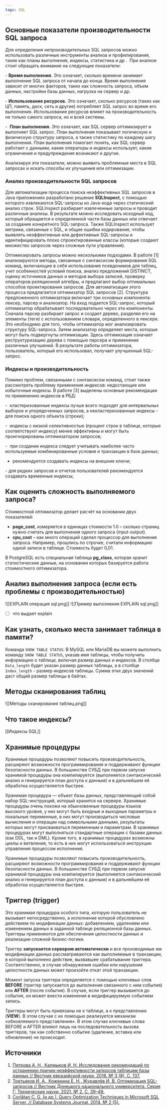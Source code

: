 ```yaml
---
tags: SQL
---
```

## Основные показатели производительности SQL запроса
Для определения непроизводительных SQL запросов можно использовать различные инструменты анализа и профилирования, такие как планы выполнения, индексы, статистика и др .  При анализе стоит обращать внимание на следующие показатели:

- **Время выполнения.** Это означает, сколько времени занимает выполнение SQL запроса от начала до конца. Время выполнения зависит от многих факторов, таких как сложность запроса, объем данных, настройки базы данных, нагрузка на сервер и др.

- **Использование ресурсов.** Это означает, сколько ресурсов (таких как ЦП, память, диск, сеть и другие) потребляет SQL запрос во время его выполнения. Использование ресурсов влияет на производительность не только самого запроса, но и всей системы.

-  **План выполнения.** Это означает, как SQL сервер оптимизирует и выполняет SQL запрос. План выполнения показывает логическую и физическую структуру запроса, а также статистику по каждому шагу выполнения. План выполнения помогает понять, как SQL сервер работает с данными, какие операторы и индексы использует, какие ограничения и предупреждения возникают и другие.

Анализируя эти показатели, можно выявить проблемные места в SQL запросах и искать способы их улучшения или оптимизации.
### Анализ производительности SQL запросов
Для автоматизации процесса поиска неэффективных SQL запросов в Java приложениях разработано решение **SQLInspect**, с помощью которого извлекаются SQL-запросы из Java-кода через статический анализ строк. SQLInspect разбирает извлеченные запросы и проводит различные анализы. В результате можно исследовать исходный код, который обращается к определенной части базы данных или отвечает за создание конкретного SQL-запроса. Также SQLInspect использует метрики, связанные с SQL, и общие ошибки кодирования, чтобы выявлять неэффективные или дефективные SQL-запросы и идентифицировать плохо спроектированные классы (которые создают множество запросов через сложные пути управления).

Оптимизировать запросы можно несколькими подходами. В работе [1] анализируются методы, связанные с синтаксисом формирования SQL команд, включающие в себя использование псевдонимов для таблиц, учет особенностей условий поиска, анализ предложений DISTINCT, оценку источников данных и методов выбора записей, проверку операторов реляционной алгебры, и предлагают выбор оптимальных способов проектирования запросов. Для автоматизации этого процесса предлагается оптимизатор SQL запросов [2]. Структура предложенного оптимизатора включает три основных компонента: лексер, парсер и анализатор. На вход подается SQL-запрос, который оптимизатор обрабатывает последовательно через эти компоненты. Сначала парсер разбирает запрос и создает дерево, разделяя его на элементы (теги) с использованием словаря, определенного в лексере. Это необходимо для того, чтобы оптимизатор мог анализировать структуру SQL-запроса. Затем анализатор определяет места, которые могут быть подвергнуты оптимизации. Здесь оптимизация означает реструктуризацию дерева с помощью парсера и применение различных улучшений. В результате работы оптимизатора, пользователь, который его использовал, получает улучшенный SQL-запрос.
### Индексы и производительность
Помимо проблем, связанными с синтаксисом команд, стоит также рассмотреть проблему применения индексов: недостающие или избыточные индексы. В работе [3] выделены основные рекомендации по применению индексов в РБД:

-  кластеризованные индексы лучше всего подходят для интервальных выборок и упорядоченных запросов, а некластеризованные индексы - для поиска одного объекта (строки);

-  индексы с низкой селективностью (процент строк в таблице, которые соответствуют индексу) менее эффективны и могут быть проигнорированы оптимизатором запросов;

-  при создании индекса следует учитывать наиболее часто используемые комбинированные условия и транзакции в базе данных;

- рекомендуется создавать индексы на внешние ключи;

- для редких запросов и отчетов пользователей рекомендуется создавать временные индексы;

## Как оценить сложность выполняемого запроса?

Стоимостной оптимизатор делает расчёт на основании двух показателей:
- **page_cost**, измеряется в единицах стоимости 1.0 – сколько страниц нужно считать для выполнения одного запроса (input-output).
- **сpu_cost** – как много операций сделал процессор для выполнения запроса.
Например, прошлись по строчке, считали информацию одной записи в таблице.
Стоимость будет 0,01.

В PostgreSQL есть специальная таблица **pg_class**, которая хранит статистические данные, на основании которых базируется работа стоимостного оптимизатора.

## Анализ выполнения запроса (если есть проблемы с производительностью)
![[EXPLAIN операция sql.png]]
![[Пример выполнения EXPLAIN sql.png]]
- [ ] что выдает explain
## Как узнать, сколько места занимает таблица в памяти?

Команда `SHOW TABLE STATUS`: В MySQL или MariaDB вы можете выполнить команду `SHOW TABLE STATUS`, указав имя таблицы, чтобы получить информацию о таблице, включая размер данных и индексов. В столбце `Data_length` будет указан размер данных таблицы, а в столбце `Index_length` - размер индексов таблицы. Сумма этих двух значений даст общий размер таблицы в байтах.

## Методы сканирования таблиц

![[Методы сканирования таблиц.png]]

## Что такое индексы?
[[Индексы SQL]]

## Хранимые процедуры
Хранимые процедуры позволяют повысить производительность, расширяют возможности программирования и поддерживают функции безопасности данных. В большинстве СУБД при первом запуске хранимой процедуры она компилируется (выполняется синтаксический анализ и генерируется план доступа к данным) и в дальнейшем её обработка осуществляется быстрее.

Хранимая процедура — объект базы данных, представляющий собой набор SQL-инструкций, который хранится на сервере. Хранимые процедуры очень похожи на обыкновенные процедуры языков высокого уровня, у них могут быть входные и выходные параметры и локальные переменные, в них могут производиться числовые вычисления и операции над символьными данными, результаты которых могут присваиваться переменным и параметрам. В хранимых процедурах могут выполняться стандартные операции с базами данных (как DDL, так и DML). Кроме того, в хранимых процедурах возможны циклы и ветвления, то есть в них могут использоваться инструкции управления процессом исполнения.

Хранимые процедуры позволяют повысить производительность, расширяют возможности программирования и поддерживают функции безопасности данных. В большинстве СУБД при первом запуске хранимой процедуры она компилируется (выполняется синтаксический анализ и генерируется план доступа к данным) и в дальнейшем её обработка осуществляется быстрее.

## Триггер (trigger)
Это хранимая процедура особого типа, которую пользователь не вызывает непосредственно, а исполнение которой обусловлено действием по модификации данных: добавлением, удалением или изменением данных в заданной таблице реляционной базы данных. Триггеры применяются для обеспечения целостности данных и реализации сложной бизнес-логики.

Триггер **запускается сервером автоматически** и все производимые им модификации данных рассматриваются как выполняемые в транзакции, в которой выполнено действие, вызвавшее срабатывание триггера. Соответственно, в случае обнаружения ошибки или нарушения целостности данных может произойти откат этой транзакции.

Момент запуска триггера определяется с помощью ключевых слов **BEFORE** (триггер запускается до выполнения связанного с ним события) или **AFTER** (после события). В случае, если триггер вызывается до события, он может внести изменения в модифицируемую событием запись.

Триггеры могут быть привязаны не к таблице, а к представлению (**VIEW**). В этом случае с их помощью реализуется механизм «обновляемого представления». В этом случае ключевые слова BEFORE и AFTER влияют лишь на последовательность вызова триггеров, так как собственно событие (удаление, вставка или обновление) не происходит.


## Источники
1. [Петрова А. Н., Калмыков И. Н. Исследование рекомендаций по устранению причин неэффективности запросов таблицам базы данных // Вестник евразийской науки. 2016. № 3 (8). C. 137.](https://cyberleninka.ru/article/n/issledovanie-rekomendatsiy-po-ustraneniyu-prichin-neeffektivnosti-zaprosov-tablitsam-bazy-dannyh)
2. [Третьяков И. А., Кожекина Е. Н., Журавлёв И. В. Оптимизация SQL-запросов // Вестник Донецкого национального университета. Серия Г: Технические науки. 2021. № 2. C. 39–49.](https://elibrary.ru/item.asp?id=46179212)
3. [Corlăţan C. G. [и др.]. Query Optimization Techniques in Microsoft SQL Server. // Database Systems Journal. 2014. № 2 (5).](http://dbjournal.ro/archive/16/16_4.pdf)